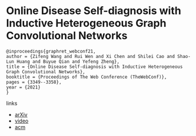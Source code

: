 # Online Disease Self-diagnosis with Inductive Heterogeneous Graph Convolutional Networks

```
@inproceedings{graphret_webconf21,
author = {Zifeng Wang and Rui Wen and Xi Chen and Shilei Cao and Shao-Lun Huang and Buyue Qian and Yefeng Zheng},
title = {Online Disease Self-diagnosis with Inductive Heterogeneous Graph Convolutional Networks},
booktitle = {Proceedings of The Web Conference (TheWebConf)},
pages = {3349--3358},
year = {2021}
}
```

links
- [arXiv](https://arxiv.org/abs/2009.02625)
- [video](https://www.youtube.com/watch?v=VeDBdAubPa4)
- [acm](https://dl.acm.org/doi/10.1145/3442381.3449795)
